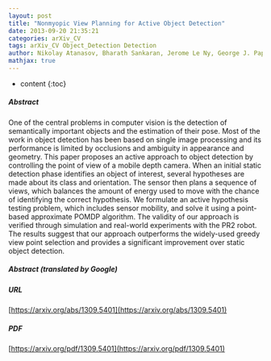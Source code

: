 ```yaml
---
layout: post
title: "Nonmyopic View Planning for Active Object Detection"
date: 2013-09-20 21:35:21
categories: arXiv_CV
tags: arXiv_CV Object_Detection Detection
author: Nikolay Atanasov, Bharath Sankaran, Jerome Le Ny, George J. Pappas, Kostas Daniilidis
mathjax: true
---
```


* content
{:toc}

##### Abstract
One of the central problems in computer vision is the detection of semantically important objects and the estimation of their pose. Most of the work in object detection has been based on single image processing and its performance is limited by occlusions and ambiguity in appearance and geometry. This paper proposes an active approach to object detection by controlling the point of view of a mobile depth camera. When an initial static detection phase identifies an object of interest, several hypotheses are made about its class and orientation. The sensor then plans a sequence of views, which balances the amount of energy used to move with the chance of identifying the correct hypothesis. We formulate an active hypothesis testing problem, which includes sensor mobility, and solve it using a point-based approximate POMDP algorithm. The validity of our approach is verified through simulation and real-world experiments with the PR2 robot. The results suggest that our approach outperforms the widely-used greedy view point selection and provides a significant improvement over static object detection.

##### Abstract (translated by Google)


##### URL
[https://arxiv.org/abs/1309.5401](https://arxiv.org/abs/1309.5401)

##### PDF
[https://arxiv.org/pdf/1309.5401](https://arxiv.org/pdf/1309.5401)

